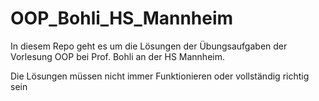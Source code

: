 # OOP_Bohli_HS_Mannheim

In diesem Repo geht es um die Lösungen der Übungsaufgaben der Vorlesung OOP bei Prof. Bohli an der HS Mannheim.

Die Lösungen müssen nicht immer Funktionieren oder vollständig richtig sein
